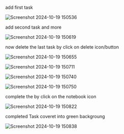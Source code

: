 
add first task

![Screenshot 2024-10-19 150536](https://github.com/user-attachments/assets/b4e304be-929d-4ffe-89ce-0ab466a1e0e5)

add second task and more 

![Screenshot 2024-10-19 150619](https://github.com/user-attachments/assets/f13b1416-63a9-4613-947b-6b8bb4ed504b)

now delete the last task by click on delete icon/button

![Screenshot 2024-10-19 150655](https://github.com/user-attachments/assets/5c0283e5-559b-4941-90ff-2ba5152f1f48)


![Screenshot 2024-10-19 150711](https://github.com/user-attachments/assets/ba2e0e6a-b133-4b0d-8177-afd509fbf5ca)


![Screenshot 2024-10-19 150740](https://github.com/user-attachments/assets/d8eead1b-7a01-4e37-bd92-c8a61754024d)


![Screenshot 2024-10-19 150750](https://github.com/user-attachments/assets/2338fc25-6241-4ed2-af07-0df63c8f9552)

complete the by click on the notebook icon 

![Screenshot 2024-10-19 150822](https://github.com/user-attachments/assets/96b92471-dcf0-4c63-9ea0-273573d7ed28)

completed Task coveret into green backgroung

![Screenshot 2024-10-19 150838](https://github.com/user-attachments/assets/90ad03eb-6b61-47dc-8362-83edebfac4bb)


